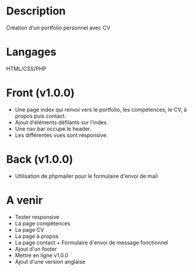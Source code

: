 # Description
Création d'un portfolio personnel avec CV 
# Langages
HTML/CSS/PHP
# Front (v1.0.0)
- Une page index qui renvoi vers le portfolio, les compétences, le CV, à propos puis contact.
- Ajout d'éléments défilants sur l'index.
- Une nav bar occupe le header.
- Les différentes vues sont responsive.
# Back (v1.0.0)
- Utilisation de phpmailer pour le formulaire d'envoi de mail
# A venir
- Tester responsive
- La page compétences
- La page CV
- La page à propos
- La page contact + Formulaire d'envoi de message fonctionnel
- Ajout d'un footer
- Mettre en ligne v1.0.0
- Ajout d'une version anglaise
